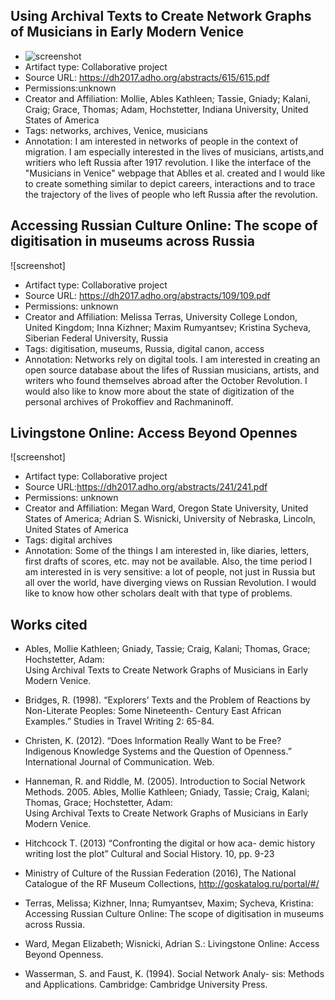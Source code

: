 ## Using Archival Texts to Create Network Graphs of Musicians in Early Modern Venice
* ![screenshot](file:///Users/electron/Desktop/Using%20Archival%20Texts.jpg)
* Artifact type: Collaborative project
* Source URL: https://dh2017.adho.org/abstracts/615/615.pdf
* Permissions:unknown
* Creator and Affiliation: Mollie, Ables Kathleen; Tassie, Gniady; Kalani, Craig; Grace, Thomas; Adam, Hochstetter, Indiana University, United States of America
* Tags: networks, archives, Venice, musicians
* Annotation: I am interested in networks of people in the context of migration. I am especially interested in the lives of musicians, artists,and writiers who left Russia after 1917 revolution. I like the interface of the "Musicians in Venice" webpage that Ablles et al. created and I would like to create something similar to depict careers, interactions and to trace the trajectory of the lives of people who left Russia after the revolution. 
##  Accessing Russian Culture Online: The scope of digitisation in museums across Russia
![screenshot]
* Artifact type: Collaborative project
* Source URL: https://dh2017.adho.org/abstracts/109/109.pdf
* Permissions: unknown
* Creator and Affiliation: Melissa Terras, University College London, United Kingdom; Inna Kizhner; Maxim Rumyantsev; Kristina Sycheva,   Siberian Federal University, Russia
* Tags: digitisation, museums, Russia, digital canon, access
* Annotation: Networks rely on digital tools. I am interested in creating an open source database about the lifes of Russian musicians, artists, and writers who found themselves abroad after the October Revolution. I would also like to know more about the state of digitization of the personal archives of Prokoffiev and Rachmaninoff.
##  Livingstone Online: Access Beyond Opennes
![screenshot]
* Artifact type: Collaborative project
* Source URL:https://dh2017.adho.org/abstracts/241/241.pdf
* Permissions: unknown
* Creator and Affiliation: Megan Ward, Oregon State University, United States of America; Adrian S. Wisnicki, University of Nebraska, Lincoln, United States of America
* Tags: digital archives
* Annotation: Some of the things I am interested in, like diaries, letters, first drafts of scores, etc. may not be available. Also, the time period I am interested in is very sensitive: a lot of people, not just in Russia but all over the world, have diverging views on Russian Revolution. I would like to know how other scholars dealt with that type of problems.
## Works cited
* Ables, Mollie Kathleen; Gniady, Tassie; Craig, Kalani; Thomas, Grace; Hochstetter, Adam:  
      Using Archival Texts to Create Network Graphs of Musicians in Early Modern Venice.

* Bridges, R. (1998). “Explorers’ Texts and the Problem of Reactions by Non-Literate Peoples: 
      Some Nineteenth- Century East African Examples.” Studies in Travel Writing 2: 65-84.

* Christen, K. (2012). “Does Information Really Want to be Free? Indigenous Knowledge 
      Systems and the Question of Openness.” International Journal of Communication.
      Web.

* Hanneman, R. and Riddle, M. (2005). Introduction to Social Network Methods. 2005. 
      Ables, Mollie Kathleen; Gniady, Tassie; Craig, Kalani; Thomas, Grace; Hochstetter, Adam:  
      Using Archival Texts to Create Network Graphs of Musicians in Early Modern Venice.

* Hitchcock T. (2013) “Confronting the digital or how aca- demic history writing lost the plot” 
      Cultural and Social History. 10, pp. 9-23

* Ministry of Culture of the Russian Federation (2016), The National Catalogue of the RF 
      Museum Collections, http://goskatalog.ru/portal/#/

* Terras, Melissa; Kizhner, Inna; Rumyantsev, Maxim; Sycheva, Kristina: Accessing Russian 
      Culture Online: The scope of digitisation in museums across Russia.

* Ward, Megan Elizabeth; Wisnicki, Adrian S.: Livingstone Online: Access Beyond Openness.

* Wasserman, S. and Faust, K. (1994). Social Network Analy- sis: Methods and Applications. 
       Cambridge: Cambridge University Press.




